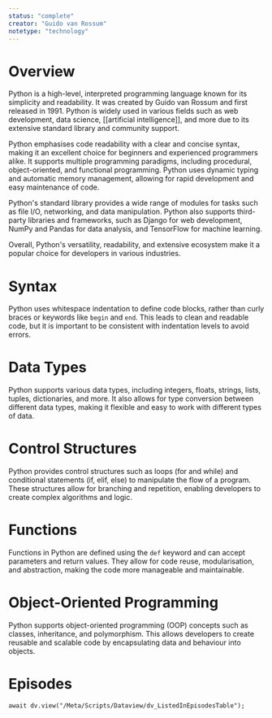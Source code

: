 ```yaml
---
status: "complete"
creator: "Guido van Rossum"
notetype: "technology"
---
```


# Overview
Python is a high-level, interpreted programming language known for its simplicity and readability. It was created by Guido van Rossum and first released in 1991. Python is widely used in various fields such as web development, data science, [[artificial intelligence]], and more due to its extensive standard library and community support. 

Python emphasises code readability with a clear and concise syntax, making it an excellent choice for beginners and experienced programmers alike. It supports multiple programming paradigms, including procedural, object-oriented, and functional programming. Python uses dynamic typing and automatic memory management, allowing for rapid development and easy maintenance of code.

Python's standard library provides a wide range of modules for tasks such as file I/O, networking, and data manipulation. Python also supports third-party libraries and frameworks, such as Django for web development, NumPy and Pandas for data analysis, and TensorFlow for machine learning.

Overall, Python's versatility, readability, and extensive ecosystem make it a popular choice for developers in various industries. 

# Syntax
Python uses whitespace indentation to define code blocks, rather than curly braces or keywords like `begin` and `end`. This leads to clean and readable code, but it is important to be consistent with indentation levels to avoid errors.

# Data Types
Python supports various data types, including integers, floats, strings, lists, tuples, dictionaries, and more. It also allows for type conversion between different data types, making it flexible and easy to work with different types of data.

# Control Structures
Python provides control structures such as loops (for and while) and conditional statements (if, elif, else) to manipulate the flow of a program. These structures allow for branching and repetition, enabling developers to create complex algorithms and logic.

# Functions
Functions in Python are defined using the `def` keyword and can accept parameters and return values. They allow for code reuse, modularisation, and abstraction, making the code more manageable and maintainable.

# Object-Oriented Programming
Python supports object-oriented programming (OOP) concepts such as classes, inheritance, and polymorphism. This allows developers to create reusable and scalable code by encapsulating data and behaviour into objects.

# Episodes
```dataviewjs
await dv.view("/Meta/Scripts/Dataview/dv_ListedInEpisodesTable");
```
